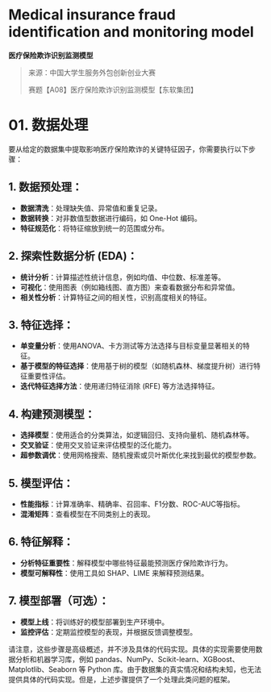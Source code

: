 # Medical insurance fraud identification and monitoring model

**医疗保险欺诈识别监测模型**

> 来源：中国大学生服务外包创新创业大赛
>
> 赛题【A08】医疗保险欺诈识别监测模型【东软集团】

# 01. 数据处理

要从给定的数据集中提取影响医疗保险欺诈的关键特征因子，你需要执行以下步骤：

## 1. 数据预处理：
   - **数据清洗**：处理缺失值、异常值和重复记录。
   - **数据转换**：对非数值型数据进行编码，如 One-Hot 编码。
   - **特征规范化**：将特征缩放到统一的范围或分布。

## 2. 探索性数据分析 (EDA)：
   - **统计分析**：计算描述性统计信息，例如均值、中位数、标准差等。
   - **可视化**：使用图表（例如箱线图、直方图）来查看数据分布和异常值。
   - **相关性分析**：计算特征之间的相关性，识别高度相关的特征。

## 3. 特征选择：
   - **单变量分析**：使用ANOVA、卡方测试等方法选择与目标变量显著相关的特征。
   - **基于模型的特征选择**：使用基于树的模型（如随机森林、梯度提升树）进行特征重要性评估。
   - **迭代特征选择方法**：使用递归特征消除 (RFE) 等方法选择特征。

## 4. 构建预测模型：
   - **选择模型**：使用适合的分类算法，如逻辑回归、支持向量机、随机森林等。
   - **交叉验证**：使用交叉验证来评估模型的泛化能力。
   - **超参数调优**：使用网格搜索、随机搜索或贝叶斯优化来找到最优的模型参数。

## 5. 模型评估：
   - **性能指标**：计算准确率、精确率、召回率、F1分数、ROC-AUC等指标。
   - **混淆矩阵**：查看模型在不同类别上的表现。

## 6. 特征解释：
   - **分析特征重要性**：解释模型中哪些特征最能预测医疗保险欺诈行为。
   - **模型可解释性**：使用工具如 SHAP、LIME 来解释预测结果。

## 7. 模型部署（可选）：
   - **模型上线**：将训练好的模型部署到生产环境中。
   - **监控评估**：定期监控模型的表现，并根据反馈调整模型。

请注意，这些步骤是高级概述，并不涉及具体的代码实现。具体的实现需要使用数据分析和机器学习库，例如 pandas、NumPy、Scikit-learn、XGBoost、Matplotlib、Seaborn 等 Python 库。由于数据集的真实情况和结构未知，也无法提供具体的代码实现。但是，上述步骤提供了一个处理此类问题的框架。